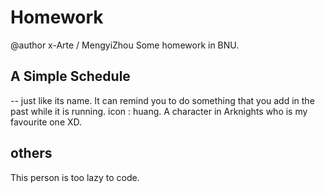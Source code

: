# Homework
@author x-Arte / MengyiZhou
Some homework in BNU. 
## A Simple Schedule 
-- just like its name. It can remind you to do something that you add in the past while it is running.
icon : huang. A character in Arknights who is my favourite one XD.
## others
This person is too lazy to code.
